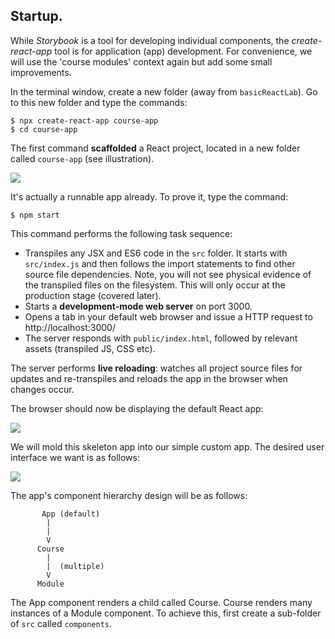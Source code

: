 ## Startup.

While _Storybook_ is a tool for developing individual components, the _create-react-app_ tool is for application (app) development. For convenience, we will use the 'course modules' context again but add some small improvements.

In the terminal window, create a new folder (away from `basicReactLab`). Go to this new folder and type the commands:
~~~
$ npx create-react-app course-app
$ cd course-app
~~~
The first command **scaffolded** a React project, located in a new folder called `course-app` (see illustration).

![][scaffold]

It's actually a runnable app already. To prove it, type the command:
~~~
$ npm start
~~~
This command performs the following task sequence:

- Transpiles any JSX and ES6 code in the `src` folder. It starts with `src/index.js` and then follows the import statements to find other source file dependencies. Note, you will not see physical evidence of the transpiled files on the filesystem. This will only occur at the production stage (covered later).
- Starts a **development-mode web server** on port 3000.
- Opens a tab in your default web browser and issue a HTTP request to http://localhost:3000/
- The server responds with `public/index.html`, followed by relevant assets (transpiled JS, CSS etc).

The server performs **live reloading**: watches all project source files for updates and re-transpiles and reloads the app in the browser when changes occur.

The browser should now be displaying the default React app:

![][default]

We will mold this skeleton app into our simple custom app. The desired user interface we want is as follows:

![][obj]

The app's component hierarchy design will be as follows:
~~~
       App (default)
        |
        |
        V
      Course
        |
        |  (multiple)
        V
      Module
~~~
The App component renders a child called Course. Course renders many instances of a Module component. To achieve this, first create a sub-folder of `src` called `components`. 


[transforms]: https://github.com/substack/node-browserify/wiki/list-of-transforms
[scaffold]: ./img/scaffold.png
[obj]: ./img/obj.png
[default]: ./img/default.png
[error2]: ./img/errorbrowser.png
[css]: ./img/css.png
